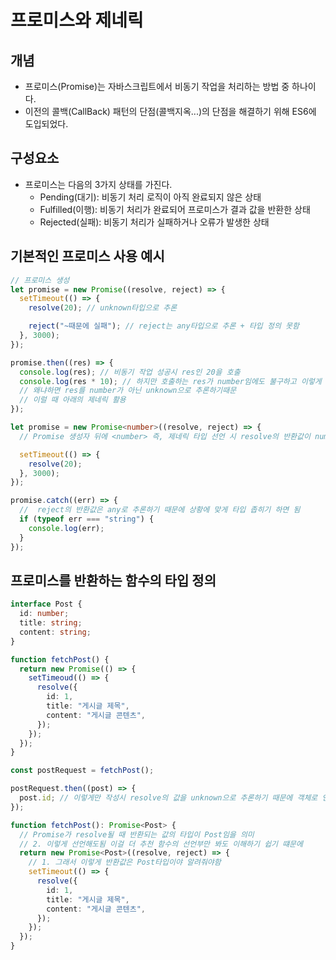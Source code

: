 <!-- @format -->

# 프로미스와 제네릭

## 개념

- 프로미스(Promise)는 자바스크립트에서 비동기 작업을 처리하는 방법 중 하나이다.
- 이전의 콜백(CallBack) 패턴의 단점(콜백지옥...)의 단점을 해결하기 위해 ES6에 도입되었다.

## 구성요소

- 프로미스는 다음의 3가지 상태를 가진다.
  - Pending(대기): 비동기 처리 로직이 아직 완료되지 않은 상태
  - Fulfilled(이행): 비동기 처리가 완료되어 프로미스가 결과 값을 반환한 상태
  - Rejected(실패): 비동기 처리가 실패하거나 오류가 발생한 상태

## 기본적인 프로미스 사용 예시

```ts
// 프로미스 생성
let promise = new Promise((resolve, reject) => {
  setTimeout(() => {
    resolve(20); // unknown타입으로 추론

    reject("~때문에 실패"); // reject는 any타입으로 추론 + 타입 정의 못함
  }, 3000);
});

promise.then((res) => {
  console.log(res); // 비동기 작업 성공시 res인 20을 호출
  console.log(res * 10); // 하지만 호출하는 res가 number임에도 불구하고 이렇게 하면 에러
  // 왜냐하면 res를 number가 아닌 unknown으로 추론하기때문
  // 이럴 때 아래의 제네릭 활용
});

let promise = new Promise<number>((resolve, reject) => {
  // Promise 생성자 뒤에 <number> 즉, 제네릭 타입 선언 시 resolve의 반환값이 number로 정의

  setTimeout(() => {
    resolve(20);
  }, 3000);
});

promise.catch((err) => {
  //  reject의 반환값은 any로 추론하기 때문에 상황에 맞게 타입 좁히기 하면 됨
  if (typeof err === "string") {
    console.log(err);
  }
});
```

## 프로미스를 반환하는 함수의 타입 정의

```ts
interface Post {
  id: number;
  title: string;
  content: string;
}

function fetchPost() {
  return new Promise(() => {
    setTimeoud(() => {
      resolve({
        id: 1,
        title: "게시글 제목",
        content: "게시글 콘텐츠",
      });
    });
  });
}

const postRequest = fetchPost();

postRequest.then((post) => {
  post.id; // 이렇게만 작성시 resolve의 값을 unknown으로 추론하기 때문에 객체로 인식 불가능 -> 에러 발생
});

function fetchPost(): Promise<Post> {
  // Promise가 resolve될 때 반환되는 값의 타입이 Post임을 의미
  // 2. 이렇게 선언해도됨 이걸 더 추천 함수의 선언부만 봐도 이해하기 쉽기 떄문에
  return new Promise<Post>((resolve, reject) => {
    // 1. 그래서 이렇게 반환값은 Post타입이야 알려줘야함
    setTimeout(() => {
      resolve({
        id: 1,
        title: "게시글 제목",
        content: "게시글 콘텐츠",
      });
    });
  });
}
```
